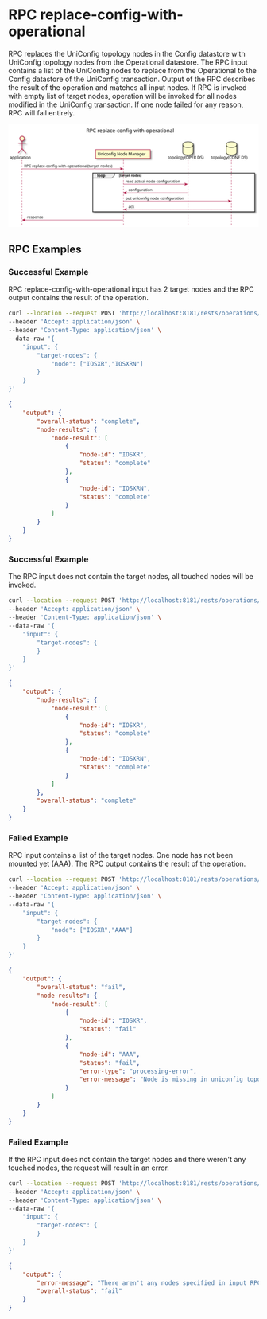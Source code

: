 # RPC replace-config-with-operational

RPC replaces the UniConfig topology nodes in the Config datastore with
UniConfig topology nodes from the Operational datastore. The RPC input
contains a list of the UniConfig nodes to replace from the Operational
to the Config datastore of the UniConfig transaction. Output of the RPC
describes the result of the operation and matches all input nodes. If
RPC is invoked with empty list of target nodes, operation will be
invoked for all nodes modified in the UniConfig transaction. If one node
failed for any reason, RPC will fail entirely.

![RPC replace-config-with-operational](RPC_replace-config-with-operational-RPC_replace_config_with_operational.svg)

## RPC Examples

### Successful Example

RPC replace-config-with-operational input has 2 target nodes and the RPC
output contains the result of the operation.

```bash RPC Request
curl --location --request POST 'http://localhost:8181/rests/operations/uniconfig-manager:replace-config-with-operational' \
--header 'Accept: application/json' \
--header 'Content-Type: application/json' \
--data-raw '{
    "input": {
        "target-nodes": {
            "node": ["IOSXR","IOSXRN"]
        }
    }
}'
```

```json RPC Response, Status: 200
{
    "output": {
        "overall-status": "complete",
        "node-results": {
            "node-result": [
                {
                    "node-id": "IOSXR",
                    "status": "complete"
                },
                {
                    "node-id": "IOSXRN",
                    "status": "complete"
                }
            ]
        }
    }
}
```

### Successful Example

The RPC input does not contain the target nodes, all touched nodes will
be invoked.

```bash RPC Request
curl --location --request POST 'http://localhost:8181/rests/operations/uniconfig-manager:replace-config-with-operational' \
--header 'Accept: application/json' \
--header 'Content-Type: application/json' \
--data-raw '{
    "input": {
        "target-nodes": {
        }
    }
}'
```

```json RPC Response, Status: 200
{
    "output": {
        "node-results": {
            "node-result": [
                {
                    "node-id": "IOSXR",
                    "status": "complete"
                },
                {
                    "node-id": "IOSXRN",
                    "status": "complete"
                }
            ]
        },
        "overall-status": "complete"
    }
}
```

### Failed Example

RPC input contains a list of the target nodes. One node has not been
mounted yet (AAA). The RPC output contains the result of the operation.

```bash RPC Request
curl --location --request POST 'http://localhost:8181/rests/operations/uniconfig-manager:replace-config-with-operational' \
--header 'Accept: application/json' \
--header 'Content-Type: application/json' \
--data-raw '{
    "input": {
        "target-nodes": {
            "node": ["IOSXR","AAA"]
        }
    }
}'
```

```json RPC Response, Status: 200
{
    "output": {
        "overall-status": "fail",
        "node-results": {
            "node-result": [
                {
                    "node-id": "IOSXR",
                    "status": "fail"
                },
                {
                    "node-id": "AAA",
                    "status": "fail",
                    "error-type": "processing-error",
                    "error-message": "Node is missing in uniconfig topology OPERATIONAL datastore."
                }
            ]
        }
    }
}
```

### Failed Example

If the RPC input does not contain the target nodes and there weren't any
touched nodes, the request will result in an error.

```bash RPC Request
curl --location --request POST 'http://localhost:8181/rests/operations/uniconfig-manager:replace-config-with-operational' \
--header 'Accept: application/json' \
--header 'Content-Type: application/json' \
--data-raw '{
    "input": {
        "target-nodes": {
        }
    }
}'
```

```json RPC Response, Status: 200
{
    "output": {
        "error-message": "There aren't any nodes specified in input RPC and there aren't any touched nodes.",
        "overall-status": "fail"
    }
}
```
